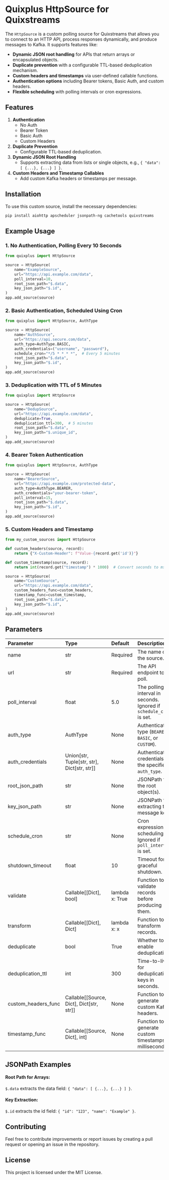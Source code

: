 # Quixplus HttpSource for Quixstreams

The `HttpSource` is a custom polling source for Quixstreams that allows you to connect to an HTTP API, process responses dynamically, and produce messages to Kafka. It supports features like:

- **Dynamic JSON root handling** for APIs that return arrays or encapsulated objects.
- **Duplicate prevention** with a configurable TTL-based deduplication mechanism.
- **Custom headers and timestamps** via user-defined callable functions.
- **Authentication options** including Bearer tokens, Basic Auth, and custom headers.
- **Flexible scheduling** with polling intervals or cron expressions.

## Features

1. **Authentication**
   - No Auth
   - Bearer Token
   - Basic Auth
   - Custom Headers
2. **Duplicate Prevention**
   - Configurable TTL-based deduplication.
3. **Dynamic JSON Root Handling**
   - Supports extracting data from lists or single objects, e.g., `{ "data": [ {...}, {...} ] }`.
4. **Custom Headers and Timestamp Callables**
   - Add custom Kafka headers or timestamps per message.

## Installation

To use this custom source, install the necessary dependencies:

```bash
pip install aiohttp apscheduler jsonpath-ng cachetools quixstreams
```

## Example Usage

### 1. No Authentication, Polling Every 10 Seconds

```python
from quixplus import HttpSource

source = HttpSource(
    name="ExampleSource",
    url="https://api.example.com/data",
    poll_interval=10,
    root_json_path="$.data",
    key_json_path="$.id",
)
app.add_source(source)
```

### 2. Basic Authentication, Scheduled Using Cron

```python
from quixplus import HttpSource, AuthType

source = HttpSource(
    name="AuthSource",
    url="https://api.secure.com/data",
    auth_type=AuthType.BASIC,
    auth_credentials=("username", "password"),
    schedule_cron="*/5 * * * *",  # Every 5 minutes
    root_json_path="$.data",
    key_json_path="$.id",
)
app.add_source(source)
```

### 3. Deduplication with TTL of 5 Minutes

```python
from quixplus import HttpSource

source = HttpSource(
    name="DedupSource",
    url="https://api.example.com/data",
    deduplicate=True,
    deduplication_ttl=300,  # 5 minutes
    root_json_path="$.data",
    key_json_path="$.unique_id",
)
app.add_source(source)
```

### 4. Bearer Token Authentication

```python
from quixplus import HttpSource, AuthType

source = HttpSource(
    name="BearerSource",
    url="https://api.example.com/protected-data",
    auth_type=AuthType.BEARER,
    auth_credentials="your-bearer-token",
    poll_interval=15,
    root_json_path="$.data",
    key_json_path="$.id",
)
app.add_source(source)
```

### 5. Custom Headers and Timestamp

```python
from my_custom_sources import HttpSource

def custom_headers(source, record):
    return {"X-Custom-Header": f"Value-{record.get('id')}"}

def custom_timestamp(source, record):
    return int(record.get("timestamp") * 1000)  # Convert seconds to ms

source = HttpSource(
    name="CustomSource",
    url="https://api.example.com/data",
    custom_headers_func=custom_headers,
    timestamp_func=custom_timestamp,
    root_json_path="$.data",
    key_json_path="$.id",
)
app.add_source(source)
```

## Parameters

| Parameter           | Type                                        | Default        | Description                                                       |
| :------------------ | :------------------------------------------ | :------------- | :---------------------------------------------------------------- |
| name                | str                                         | Required       | The name of the source.                                           |
| url                 | str                                         | Required       | The API endpoint to poll.                                         |
| poll_interval       | float                                       | 5.0            | The polling interval in seconds. Ignored if `schedule_cron` is set. |
| auth_type           | AuthType                                    | None           | Authentication type (`BEARER`, `BASIC`, or `CUSTOM`).             |
| auth_credentials    | Union[str, Tuple[str, str], Dict[str, str]] | None           | Authentication credentials for the specified `auth_type`.         |
| root_json_path      | str                                         | None           | JSONPath for the root object(s).                                  |
| key_json_path       | str                                         | None           | JSONPath for extracting the message key.                         |
| schedule_cron       | str                                         | None           | Cron expression for scheduling. Ignored if `poll_interval` is set. |
| shutdown_timeout    | float                                       | 10             | Timeout for a graceful shutdown.                                  |
| validate            | Callable[[Dict], bool]                     | lambda x: True | Function to validate records before producing them.               |
| transform           | Callable[[Dict], Dict]                     | lambda x: x    | Function to transform records.                                    |
| deduplicate         | bool                                        | True           | Whether to enable deduplication.                                  |
| deduplication_ttl   | int                                         | 300            | Time-to-live for deduplication keys in seconds.                   |
| custom_headers_func | Callable[[Source, Dict], Dict[str, str]]    | None           | Function to generate custom Kafka headers.                        |
| timestamp_func      | Callable[[Source, Dict], int]              | None           | Function to generate custom timestamps in milliseconds.           |


## JSONPath Examples

#### Root Path for Arrays:

`$.data` extracts the data field: `{ "data": [ {...}, {...} ] }`.

#### Key Extraction:

`$.id` extracts the id field: `{ "id": "123", "name": "Example" }`.

## Contributing
Feel free to contribute improvements or report issues by creating a pull request or opening an issue in the repository.

## License
This project is licensed under the MIT License.